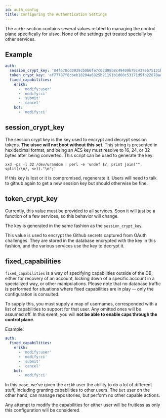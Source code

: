 ```yaml
---
id: auth_config
title: Configuring the Authentication Settings
---
```


The `auth:` section contains several values related to managing the control
plane specifically for uisvc. None of the settings get treated specially by
other services.

## Example

```yaml
auth:
  session_crypt_key: '84f678cd3939cb0b6fe7c03d98b8c49409b79c437eb75131bc0faa40eb858cb3'
  token_crypt_key: 'af77787f8cbeb18204a6825b21191b1d60c53171d5fb22878ad8d907ea8629c2'
  fixed_capabilities:
    erikh:
      - 'modify:user'
      - 'modify:ci'
      - 'submit'
      - 'cancel'
    bot:
      - 'modify:ci'
```

## session_crypt_key

The session crypt key is the key used to encrypt and decrypt session tokens.
**The uisvc will not boot without this set**. This string is presented in
hexidecimal format, and being an AES key must resolve to 16, 24, or 32 bytes
after being converted. This script can be used to generate the key:

```text
xxd -ps -l 32 /dev/urandom | perl -e 'undef $/; print join("", split(/\n/, <>))."\n";'
```

If this key is lost or it is compromised, regenerate it. Users will need to
talk to github again to get a new session key but should otherwise be fine.

## token_crypt_key

Currently, this value must be provided to all services. Soon it will just be a
function of a few services, so this behavior will change.

The key is generated in the same fashion as the `session_crypt_key`.

This value is used to encrypt the Github secrets captured from OAuth
challenges. They are stored in the database encrypted with the key in this
fashion, and the various services use the key to decrypt it.

## fixed_capabilities

`fixed_capabilities` is a way of specifying capabilities outside of the DB,
either for recovery of an account, locking down of a specific account in a
specialized way, or other manipulations. Please note that no database traffic
is performed for situations where fixed capabilities are in play -- only the
configuration is consulted.

To supply this, you must supply a map of usernames, corresponded with a list of
capabilities to support for that user. Any omitted ones will be assumed off. In
this event, you will **not be able to enable caps through the control plane**.

Example:

```yaml
auth:
  fixed_capabilities:
    erikh:
      - 'modify:user'
      - 'modify:ci'
      - 'submit'
      - 'cancel'
    bot:
      - 'modify:ci'
```

In this case, we've given the `erikh` user the ability to do a lot of different
stuff, including granting capabilities to other users. The `bot` user on the
other hand, can manage repositories, but perform no other capable actions.

Any attempt to modify the capabilities for either user will be fruitless as
only this configuration will be considered.
